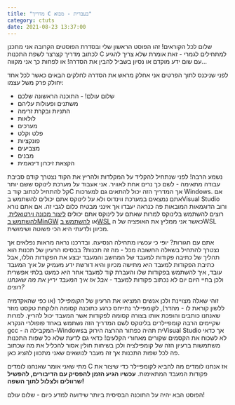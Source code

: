 ```yaml
---
title: "מדריך C בעברית - מבוא"
category: ctuts
date: 2021-08-23 13:37:00
---
```


שלום לכל הקוראים! זהו הפוסט הראשון שלי ובסדרת הפוסטים הקרובה אני מתכנן לכתוב מדריך קצרצר לשפת התכנות C למתחילים לגמרי - זאת אומרת שלא צריך להגיע עם שום ידע מוקדם או נסיון בשביל להבין את הסדרה! או לפחות כך אני מקווה...

לפני שניכנס לתוך הפרטים אני אחלק מראש את הסדרה לחלקים הבאים כאשר לכל אחד יחולק פרק משל עצמו:
* שלום עולם! - התוכנה הראשונה שלכם
* משתנים ופעולות עליהם
* התניות ובקרת זרימה
* לולאות
* מערכים
* פלט וקלט
* פונקציות
* מצביעים
* מבנים
* הקצאת זיכרון דינאמית

נשמע הרבה! לפני שנתחיל להקליד על המקלדות ולהריץ את הקוד נצטרך קודם סביבת עבודה מתאימה - לשם כך נרים אחת לאוויר. אני אעבוד על מערכת לינוקס ששם יותר קל להתחיל לכתוב קוד בC אך המדריך הזה יכול להתאים גם למערכות Windows. אם אתם נמצאים במערכת ווינדוס ולא על לינוקס אתם יכולים להשתמש בVisual Studio ורוב הדוגמאות המובאות פה כנראה יעבדו אך אינני מבטיח כלום לגבי זה. אם אתם נורא רוצים להשתמש בלינוקס למרות שאתם על לינוקס אתם יכולים [ליצור מכונה וירטואלית](https://youtu.be/YpWAbnPYtRk), [להשתמש בMinGW](https://people.eng.unimelb.edu.au/ammoffat/teaching/20005/Install-MinGW.pdf) או [להשתמש בWSL](https://youtu.be/tPiBn6A_vAs) כאשר אני ממליץ את האופציה של הWSL מכיוון ולדעתי היא הכי פשוטה ושימושית.

אתם עם חגורות? יופי כי עכשיו מתחילה הנסיעה. ובדרכנו נראה מראות נפלאים אך נצטרך להתחיל בשאלה החשובה מכל - מה זה תכנות? בבסיסו הרעיון של תכנות הוא תהליך של כתיבה פקודות למעבד של המחשב והמעבד יבצע את הפקודות הללו, אבל כתיבת הפקודות למעבד היא מתישה מכיוון והיא דורשת ידע מעמיק על איך המעבד עובד, איך להשתמש בפקודות שלו והעברת קוד למעבד אחר היא כמעט בלתי אפשרית ולכן בחיי היום יום לא נכתוב פקודות למעבד - *אבל אז איך המעבד יריץ את מה שאנחנו רוצים?*

זוהי שאלה מצויינת ולכן אנשים המציאו את הרעיון של *הקומפיילר* (או כפי שהאקדמיה ללשון קוראת לו - מהדר), לקומפיילר נתייחס כרגע כתוכנה קסומה הלוקחת טקסט מוזר שאנחנו כותבים והופכת אותו בצורה קסומה לפקודות אשר המעבד יכול להריץ. למרות שקיימים הרבה קומפיילרים בלינוקס לשם המדריך הזה נשתמש באחד פופולרי הנקרא gcc - המקבילה ה-Windowsית תהיה כפתור ההרצה הירוק בVisual Studio אך כדאי לא לשכוח את הקסמים שקורים מאחורי הקלעים! כדאי גם לדעת שלא כל שפות התכנות משתמשות ברעיון הזה של קומפילציה ולכן בשיחות חולין אסור להכליל את מה שכתוב פה לכל שפות התכנות אך זה מעבר לנושאים שאני מתכוון להציג כאן.

מתי שאני אומר שאנחנו לומדים C אז אנחנו לומדים מה להביא לקומפיילר כדי שיצור את פקודות המעבד המתאימות. **עכשיו הגיע הזמן להפסיק עם הדיבורים, להפשיל שרוולים ולצלול לתוך השפה!**

הפוסט הבא יהיה על התוכנה הבסיסית ביותר שידועה למדע כיום - שלום עולם!